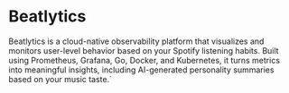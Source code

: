 # Beatlytics
Beatlytics is a cloud-native observability platform that visualizes and monitors user-level behavior based on your Spotify listening habits. Built using Prometheus, Grafana, Go, Docker, and Kubernetes, it turns metrics into meaningful insights, including AI-generated personality summaries based on your music taste.`
